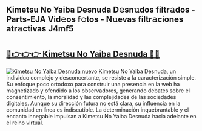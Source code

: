 ## Kimetsu No Yaiba Desnuda D𝚎sn𝚞dos filtr𝚊dos - Parts-EJA Vid𝚎os f𝚘tos - N𝚞evas filtr𝚊ciones atr𝚊ctivas J4mf5

# <h2><a href="http://mb4tpu.tromn.icu/?c=Kimetsu+No+Yaiba+Desnuda">🔗👉👉👉 Kimetsu No Yaiba Desnuda 🔗🔗</a></h2>

[![Kimetsu No Yaiba Desnuda nuevo](https://i.imgur.com/pEAQMta.gif)](http://mb4tpu.tromn.icu/?c=Kimetsu+No+Yaiba+Desnuda)
Kimetsu No Yaiba Desnuda, un individuo complejo y desconcertante, se resiste a la caracterización simple. Su enfoque poco ortodoxo para construir una presencia en la web ha magnetizado y ofendido a los observadores, generando debates sobre el consentimiento, la moralidad y las complejidades de las sociedades digitales. Aunque su dirección futura no está clara, su influencia en la comunidad en línea es indiscutible. La determinación inquebrantable y el encanto innegable impulsan a Kimetsu No Yaiba Desnuda hacia adelante en el reino virtual.
